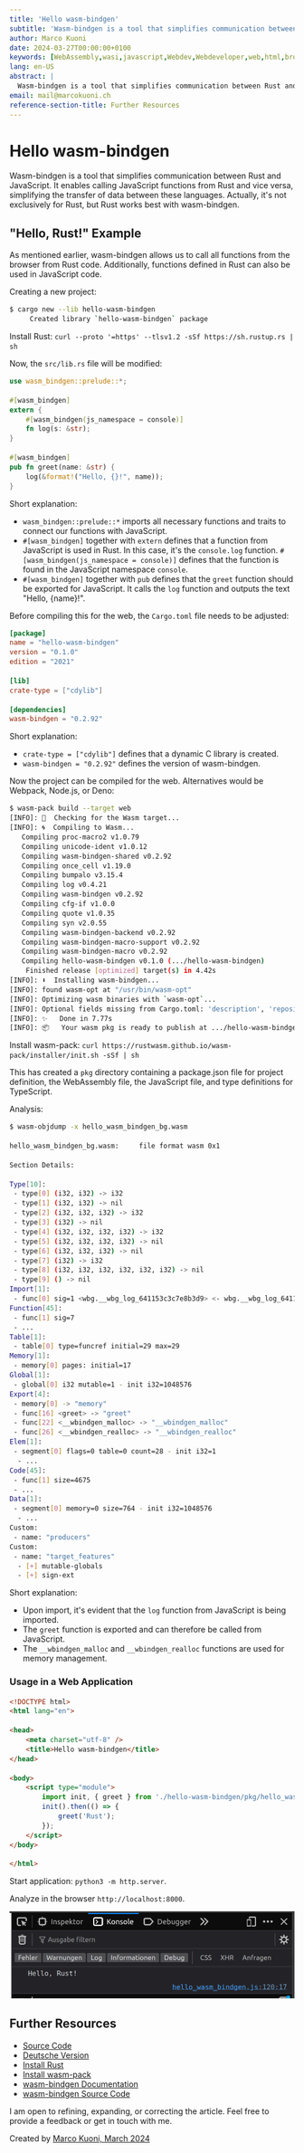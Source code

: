 ```yaml
---
title: 'Hello wasm-bindgen'
subtitle: 'Wasm-bindgen is a tool that simplifies communication between Rust and JavaScript…'
author: Marco Kuoni
date: 2024-03-27T00:00:00+0100
keywords: [WebAssembly,wasi,javascript,Webdev,Webdeveloper,web,html,browser,webapp,webapplication,webapplications,programming,coding,software,technology]
lang: en-US
abstract: |
  Wasm-bindgen is a tool that simplifies communication between Rust and JavaScript…
email: mail@marcokuoni.ch
reference-section-title: Further Resources
---
```


# Hello wasm-bindgen
Wasm-bindgen is a tool that simplifies communication between Rust and JavaScript. It enables calling JavaScript functions from Rust and vice versa, simplifying the transfer of data between these languages. Actually, it's not exclusively for Rust, but Rust works best with wasm-bindgen.

## "Hello, Rust!" Example
As mentioned earlier, wasm-bindgen allows us to call all functions from the browser from Rust code. Additionally, functions defined in Rust can also be used in JavaScript code.

Creating a new project:

```bash
$ cargo new --lib hello-wasm-bindgen
     Created library `hello-wasm-bindgen` package
```

Install Rust: `curl --proto '=https' --tlsv1.2 -sSf https://sh.rustup.rs | sh`

Now, the `src/lib.rs` file will be modified:

```rust
use wasm_bindgen::prelude::*;

#[wasm_bindgen]
extern {
    #[wasm_bindgen(js_namespace = console)]
    fn log(s: &str);
}

#[wasm_bindgen]
pub fn greet(name: &str) {
    log(&format!("Hello, {}!", name));
}
```

Short explanation:
* `wasm_bindgen::prelude::*` imports all necessary functions and traits to connect our functions with JavaScript.
* `#[wasm_bindgen]` together with `extern` defines that a function from JavaScript is used in Rust. In this case, it's the `console.log` function. `#[wasm_bindgen(js_namespace = console)]` defines that the function is found in the JavaScript namespace `console`.
* `#[wasm_bindgen]` together with `pub` defines that the `greet` function should be exported for JavaScript. It calls the `log` function and outputs the text "Hello, {name}!".

Before compiling this for the web, the `Cargo.toml` file needs to be adjusted:

```toml
[package]
name = "hello-wasm-bindgen"
version = "0.1.0"
edition = "2021"

[lib]
crate-type = ["cdylib"]

[dependencies]
wasm-bindgen = "0.2.92"
```

Short explanation:
* `crate-type = ["cdylib"]` defines that a dynamic C library is created.
* `wasm-bindgen = "0.2.92"` defines the version of wasm-bindgen.

Now the project can be compiled for the web. Alternatives would be Webpack, Node.js, or Deno:

```bash
$ wasm-pack build --target web
[INFO]: 🎯  Checking for the Wasm target...
[INFO]: 🌀  Compiling to Wasm...
   Compiling proc-macro2 v1.0.79
   Compiling unicode-ident v1.0.12
   Compiling wasm-bindgen-shared v0.2.92
   Compiling once_cell v1.19.0
   Compiling bumpalo v3.15.4
   Compiling log v0.4.21
   Compiling wasm-bindgen v0.2.92
   Compiling cfg-if v1.0.0
   Compiling quote v1.0.35
   Compiling syn v2.0.55
   Compiling wasm-bindgen-backend v0.2.92
   Compiling wasm-bindgen-macro-support v0.2.92
   Compiling wasm-bindgen-macro v0.2.92
   Compiling hello-wasm-bindgen v0.1.0 (.../hello-wasm-bindgen)
    Finished release [optimized] target(s) in 4.42s
[INFO]: ⬇️  Installing wasm-bindgen...
[INFO]: found wasm-opt at "/usr/bin/wasm-opt"
[INFO]: Optimizing wasm binaries with `wasm-opt`...
[INFO]: Optional fields missing from Cargo.toml: 'description', 'repository', and 'license'. These are not necessary, but recommended
[INFO]: ✨   Done in 7.77s
[INFO]: 📦   Your wasm pkg is ready to publish at .../hello-wasm-bindgen/pkg.
```

Install wasm-pack: `curl https://rustwasm.github.io/wasm-pack/installer/init.sh -sSf | sh`

This has created a `pkg` directory containing a package.json file for project definition, the WebAssembly file, the JavaScript file, and type definitions for TypeScript.

Analysis:

```bash
$ wasm-objdump -x hello_wasm_bindgen_bg.wasm

hello_wasm_bindgen_bg.wasm:     file format wasm 0x1

Section Details:

Type[10]:
 - type[0] (i32, i32) -> i32
 - type[1] (i32, i32) -> nil
 - type[2] (i32, i32, i32) -> i32
 - type[3] (i32) -> nil
 - type[4] (i32, i32, i32, i32) -> i32
 - type[5] (i32, i32, i32, i32) -> nil
 - type[6] (i32, i32, i32) -> nil
 - type[7] (i32) -> i32
 - type[8] (i32, i32, i32, i32, i32, i32) -> nil
 - type[9] () -> nil
Import[1]:
 - func[0] sig=1 <wbg.__wbg_log_641153c3c7e8b3d9> <- wbg.__wbg_log_641153c3c7e8b3d9
Function[45]:
 - func[1] sig=7
 - ...
Table[1]:
 - table[0] type=funcref initial=29 max=29
Memory[1]:
 - memory[0] pages: initial=17
Global[1]:
 - global[0] i32 mutable=1 - init i32=1048576
Export[4]:
 - memory[0] -> "memory"
 - func[16] <greet> -> "greet"
 - func[22] <__wbindgen_malloc> -> "__wbindgen_malloc"
 - func[26] <__wbindgen_realloc> -> "__wbindgen_realloc"
Elem[1]:
 - segment[0] flags=0 table=0 count=28 - init i32=1
  - ...
Code[45]:
 - func[1] size=4675
 - ...
Data[1]:
 - segment[0] memory=0 size=764 - init i32=1048576
  - ...
Custom:
 - name: "producers"
Custom:
 - name: "target_features"
  - [+] mutable-globals
  - [+] sign-ext
```

Short explanation:
* Upon import, it's evident that the `log` function from JavaScript is being imported.
* The `greet` function is exported and can therefore be called from JavaScript.
* The `__wbindgen_malloc` and `__wbindgen_realloc` functions are used for memory management.

### Usage in a Web Application
```html
<!DOCTYPE html>
<html lang="en">

<head>
    <meta charset="utf-8" />
    <title>Hello wasm-bindgen</title>
</head>

<body>
    <script type="module">
        import init, { greet } from './hello-wasm-bindgen/pkg/hello_wasm_bindgen.js';
        init().then(() => {
            greet('Rust');
        });
    </script>
</body>

</html>
```

Start application: `python3 -m http.server`.

Analyze in the browser `http://localhost:8000`.

![Console Log Output](console_log.png)

## Further Resources
* [Source Code](https://github.com/marcokuoni/public_doc/tree/main/essays/13_hello_wasm_bindgen)
* [Deutsche Version](https://github.com/marcokuoni/public_doc/tree/main/essays/13_hello_wasm_bindgen/README.de.md)
* [Install Rust](https://www.rust-lang.org/tools/install)
* [Install wasm-pack](https://rustwasm.github.io/wasm-pack/installer/)
* [wasm-bindgen Documentation](https://rustwasm.github.io/docs/wasm-bindgen/)
* [wasm-bindgen Source Code](https://github.com/rustwasm/wasm-bindgen)

I am open to refining, expanding, or correcting the article. Feel free to provide a feedback or get in touch with me.

Created by [Marco Kuoni, March 2024](https://marcokuoni.ch)

